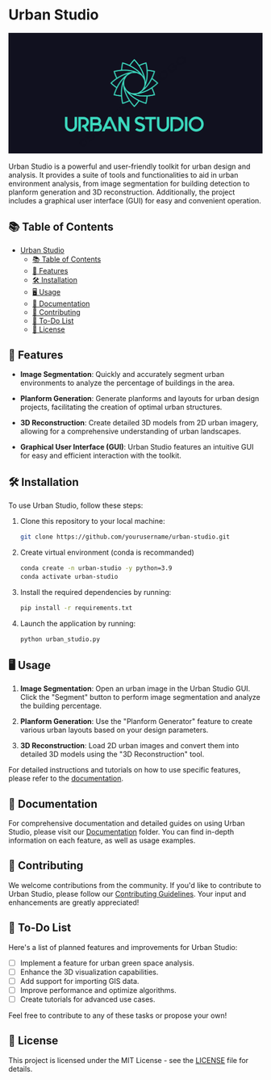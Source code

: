 # Urban Studio

![Urban Studio Logo](imgs/logo.png)

Urban Studio is a powerful and user-friendly toolkit for urban design and analysis. It provides a suite of tools and functionalities to aid in urban environment analysis, from image segmentation for building detection to planform generation and 3D reconstruction. Additionally, the project includes a graphical user interface (GUI) for easy and convenient operation.

## 📚 Table of Contents

- [Urban Studio](#urban-studio)
  - [📚 Table of Contents](#-table-of-contents)
  - [🚀 Features](#-features)
  - [🛠 Installation](#-installation)
  - [🖥 Usage](#-usage)
  - [📖 Documentation](#-documentation)
  - [🤝 Contributing](#-contributing)
  - [📝 To-Do List](#-to-do-list)
  - [📄 License](#-license)

## 🚀 Features

- **Image Segmentation**: Quickly and accurately segment urban environments to analyze the percentage of buildings in the area.

- **Planform Generation**: Generate planforms and layouts for urban design projects, facilitating the creation of optimal urban structures.

- **3D Reconstruction**: Create detailed 3D models from 2D urban imagery, allowing for a comprehensive understanding of urban landscapes.

- **Graphical User Interface (GUI)**: Urban Studio features an intuitive GUI for easy and efficient interaction with the toolkit.

## 🛠 Installation

To use Urban Studio, follow these steps:

1. Clone this repository to your local machine:

   ```bash
   git clone https://github.com/yourusername/urban-studio.git
   ```

2. Create virtual environment (conda is recommanded)

   ```bash
   conda create -n urban-studio -y python=3.9
   conda activate urban-studio
   ```

3. Install the required dependencies by running:

   ```bash
   pip install -r requirements.txt
   ```

4. Launch the application by running:

   ```bash
   python urban_studio.py
   ```

## 🖥 Usage

1. **Image Segmentation**: Open an urban image in the Urban Studio GUI. Click the "Segment" button to perform image segmentation and analyze the building percentage.

2. **Planform Generation**: Use the "Planform Generator" feature to create various urban layouts based on your design parameters.

3. **3D Reconstruction**: Load 2D urban images and convert them into detailed 3D models using the "3D Reconstruction" tool.

For detailed instructions and tutorials on how to use specific features, please refer to the [documentation](#documentation).

## 📖 Documentation

For comprehensive documentation and detailed guides on using Urban Studio, please visit our [Documentation](/docs) folder. You can find in-depth information on each feature, as well as usage examples.

## 🤝 Contributing

We welcome contributions from the community. If you'd like to contribute to Urban Studio, please follow our [Contributing Guidelines](CONTRIBUTING.md). Your input and enhancements are greatly appreciated!

## 📝 To-Do List

Here's a list of planned features and improvements for Urban Studio:

- [ ] Implement a feature for urban green space analysis.
- [ ] Enhance the 3D visualization capabilities.
- [ ] Add support for importing GIS data.
- [ ] Improve performance and optimize algorithms.
- [ ] Create tutorials for advanced use cases.

Feel free to contribute to any of these tasks or propose your own!

## 📄 License

This project is licensed under the MIT License - see the [LICENSE](LICENSE) file for details.